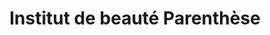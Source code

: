 ---
title: "Institut de beauté Parenthèse"
url: /nice/institut-de-beaute-parenthese/
shop: beauté
---